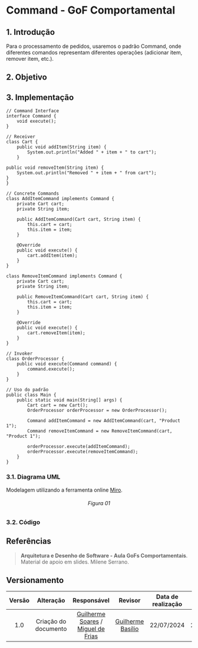 # Command - GoF Comportamental

## 1. Introdução

Para o processamento de pedidos, usaremos o padrão Command, onde diferentes comandos representam diferentes operações (adicionar item, remover item, etc.).

## 2. Objetivo



## 3. Implementação

    // Command Interface
    interface Command {
        void execute();
    }

    // Receiver
    class Cart {
        public void addItem(String item) {
            System.out.println("Added " + item + " to cart");
        }

    public void removeItem(String item) {
        System.out.println("Removed " + item + " from cart");
    }
    }

    // Concrete Commands
    class AddItemCommand implements Command {
        private Cart cart;
        private String item;

        public AddItemCommand(Cart cart, String item) {
            this.cart = cart;
            this.item = item;
        }

        @Override
        public void execute() {
            cart.addItem(item);
        }
    }

    class RemoveItemCommand implements Command {
        private Cart cart;
        private String item;

        public RemoveItemCommand(Cart cart, String item) {
            this.cart = cart;
            this.item = item;
        }

        @Override
        public void execute() {
            cart.removeItem(item);
        }
    }

    // Invoker
    class OrderProcessor {
        public void execute(Command command) {
            command.execute();
        }
    }

    // Uso do padrão
    public class Main {
        public static void main(String[] args) {
            Cart cart = new Cart();
            OrderProcessor orderProcessor = new OrderProcessor();

            Command addItemCommand = new AddItemCommand(cart, "Product 1");
            Command removeItemCommand = new RemoveItemCommand(cart, "Product 1");

            orderProcessor.execute(addItemCommand);
            orderProcessor.execute(removeItemCommand);
        }
    }


### 3.1. Diagrama UML
Modelagem utilizando a ferramenta online [Miro](https://miro.com/app/board/).

<!--- 
Colocar imagem
-->

<h6 align = "center">Figura 01</h6>

### 3.2. Código



## Referências

> **Arquitetura e Desenho de Software - Aula GoFs Comportamentais**. Material de apoio em slides. Milene Serrano.
## Versionamento

| Versão | Alteração |  Responsável  | Revisor | Data de realização | Data de revisão |
| :------: | :---: | :-----: | :----: | :----: | :-----: |
| 1.0 | Criação do documento | [Guilherme Soares](https://github.com/GuilhermeSoaress) / [Miguel de Frias](https://github.com/migueldefrias) | [Guilherme Basílio](https://github.com/GuilhermeBES) | 22/07/2024 | 22/07/2024 |
